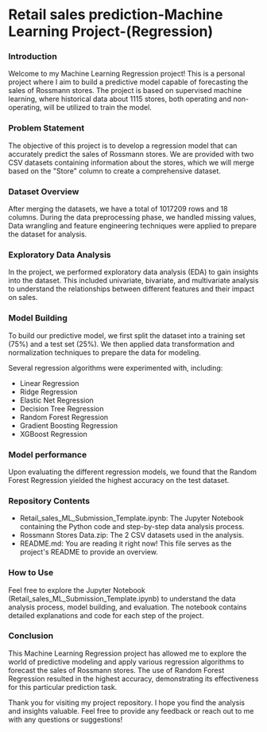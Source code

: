 # Retail sales prediction-Machine Learning Project-(Regression)

### Introduction
Welcome to my Machine Learning Regression project! This is a personal project where I aim to build a predictive model capable of forecasting the sales of Rossmann stores. The project is based on supervised machine learning, where historical data about 1115 stores, both operating and non-operating, will be utilized to train the model.

### Problem Statement
The objective of this project is to develop a regression model that can accurately predict the sales of Rossmann stores. We are provided with two CSV datasets containing information about the stores, which we will merge based on the "Store" column to create a comprehensive dataset.

### Dataset Overview
After merging the datasets, we have a total of 1017209 rows and 18 columns. During the data preprocessing phase, we handled missing values, Data wrangling and feature engineering techniques were applied to prepare the dataset for analysis.

### Exploratory Data Analysis
In the project, we performed exploratory data analysis (EDA) to gain insights into the dataset. This included univariate, bivariate, and multivariate analysis to understand the relationships between different features and their impact on sales.

### Model Building
To build our predictive model, we first split the dataset into a training set (75%) and a test set (25%). We then applied data transformation and normalization techniques to prepare the data for modeling.

 Several regression algorithms were experimented with, including:

- Linear Regression
- Ridge Regression
- Elastic Net Regression
- Decision Tree Regression
- Random Forest Regression
- Gradient Boosting Regression
- XGBoost Regression

### Model performance
Upon evaluating the different regression models, we found that the Random Forest Regression yielded the highest accuracy on the test dataset.

### Repository Contents
- Retail_sales_ML_Submission_Template.ipynb: The Jupyter Notebook containing the Python code and step-by-step data analysis process.
- Rossmann Stores Data.zip: The 2 CSV datasets used in the analysis.
- README.md: You are reading it right now! This file serves as the project's README to provide an overview.

### How to Use
Feel free to explore the Jupyter Notebook (Retail_sales_ML_Submission_Template.ipynb) to understand the data analysis process, model building, and evaluation. The notebook contains detailed explanations and code for each step of the project.

### Conclusion
This Machine Learning Regression project has allowed me to explore the world of predictive modeling and apply various regression algorithms to forecast the sales of Rossmann stores. The use of Random Forest Regression resulted in the highest accuracy, demonstrating its effectiveness for this particular prediction task.

Thank you for visiting my project repository. I hope you find the analysis and insights valuable. Feel free to provide any feedback or reach out to me with any questions or suggestions!
